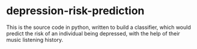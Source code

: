 # depression-risk-prediction
This is the source code in python, written to build a classifier, which would predict the risk of an individual being depressed, with the help of their music listening history. 
